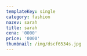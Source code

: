 ```yaml
---
templateKey: single
category: fashion
nazev: sarah
title: sarah
cena: '0000'
price: '0000'
thumbnail: /img/dscf6534s.jpg
---
```


